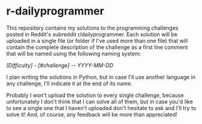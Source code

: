# r-dailyprogrammer
This repository contains my solutions to the programming challenges posted in Reddit's subreddit r/dailyprogrammer. Each solution will be uploaded in a single file (or folder if I've used more than one file) that will contain the complete description of the challenge as a first line comment that will be named using the following naming system:

*[Difficulty] - [#challenge] -- YYYY-MM-DD*

I plan writing the solutions in Python, but in case I'll use another language in any challenge, I'll indicate it at the end of its name.

Probably I won't upload the solution to every single challenge, because unfortunately I don't think that I can solve all of them, but in case you'd like to see a single one that I haven't uploaded don't hesitate to ask and I'll try to solve it! And, of course, any feedback will be more than appreciated!
